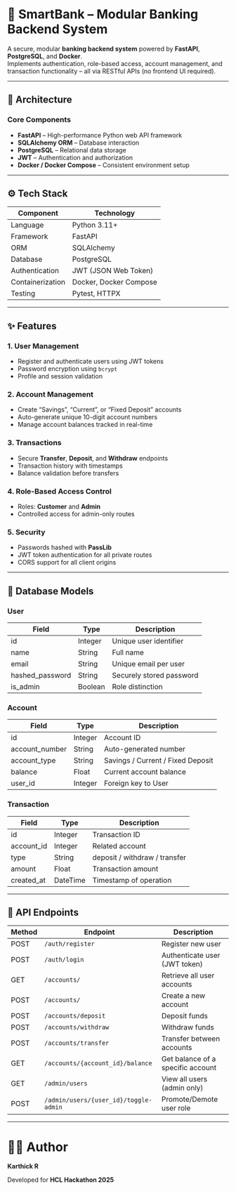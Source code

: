 # 🏦 SmartBank – Modular Banking Backend System

A secure, modular **banking backend system** powered by **FastAPI**, **PostgreSQL**, and **Docker**.  
Implements authentication, role-based access, account management, and transaction functionality – all via RESTful APIs (no frontend UI required).

---

## 🧱 Architecture

### Core Components
- **FastAPI** – High-performance Python web API framework  
- **SQLAlchemy ORM** – Database interaction  
- **PostgreSQL** – Relational data storage  
- **JWT** – Authentication and authorization  
- **Docker / Docker Compose** – Consistent environment setup  

---

## ⚙️ Tech Stack

| Component | Technology |
|------------|-------------|
| Language | Python 3.11+ |
| Framework | FastAPI |
| ORM | SQLAlchemy |
| Database | PostgreSQL |
| Authentication | JWT (JSON Web Token) |
| Containerization | Docker, Docker Compose |
| Testing | Pytest, HTTPX |

---

## ✨ Features

### 1. User Management
- Register and authenticate users using JWT tokens  
- Password encryption using `bcrypt`  
- Profile and session validation  

### 2. Account Management
- Create “Savings”, “Current”, or “Fixed Deposit” accounts  
- Auto-generate unique 10-digit account numbers  
- Manage account balances tracked in real-time  

### 3. Transactions
- Secure **Transfer**, **Deposit**, and **Withdraw** endpoints  
- Transaction history with timestamps  
- Balance validation before transfers  

### 4. Role-Based Access Control
- Roles: **Customer** and **Admin**  
- Controlled access for admin-only routes  

### 5. Security
- Passwords hashed with **PassLib**  
- JWT token authentication for all private routes  
- CORS support for all client origins  

---

## 🧠 Database Models

### **User**
| Field | Type | Description |
|--------|------|-------------|
| id | Integer | Unique user identifier |
| name | String | Full name |
| email | String | Unique email per user |
| hashed_password | String | Securely stored password |
| is_admin | Boolean | Role distinction |

### **Account**
| Field | Type | Description |
|--------|------|-------------|
| id | Integer | Account ID |
| account_number | String | Auto-generated number |
| account_type | String | Savings / Current / Fixed Deposit |
| balance | Float | Current account balance |
| user_id | Integer | Foreign key to User |

### **Transaction**
| Field | Type | Description |
|--------|------|-------------|
| id | Integer | Transaction ID |
| account_id | Integer | Related account |
| type | String | deposit / withdraw / transfer |
| amount | Float | Transaction amount |
| created_at | DateTime | Timestamp of operation |

---

## 🚀 API Endpoints

| Method | Endpoint | Description |
|--------|-----------|-------------|
| POST   | `/auth/register` | Register new user |
| POST   | `/auth/login` | Authenticate user (JWT token) |
| GET    | `/accounts/` | Retrieve all user accounts |
| POST   | `/accounts/` | Create a new account |
| POST   | `/accounts/deposit` | Deposit funds |
| POST   | `/accounts/withdraw` | Withdraw funds |
| POST   | `/accounts/transfer` | Transfer between accounts |
| GET    | `/accounts/{account_id}/balance` | Get balance of a specific account |
| GET    | `/admin/users` | View all users (admin only) |
| POST   | `/admin/users/{user_id}/toggle-admin` | Promote/Demote user role |

---

# 🧑‍💻 Author

**Karthick R**  

Developed for **HCL Hackathon 2025**


